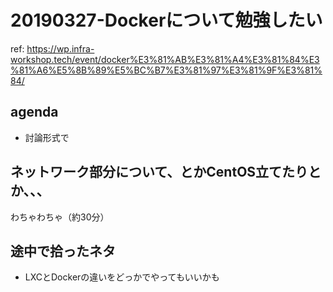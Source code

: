 # 20190327-Dockerについて勉強したい

ref: https://wp.infra-workshop.tech/event/docker%E3%81%AB%E3%81%A4%E3%81%84%E3%81%A6%E5%8B%89%E5%BC%B7%E3%81%97%E3%81%9F%E3%81%84/

## agenda

* 討論形式で

## ネットワーク部分について、とかCentOS立てたりとか、、、

わちゃわちゃ（約30分）

## 途中で拾ったネタ

* LXCとDockerの違いをどっかでやってもいいかも
